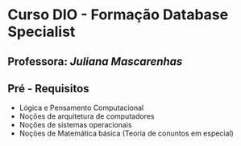 # Curso DIO - Formação Database Specialist
## Professora: *Juliana Mascarenhas*
## Pré - Requisitos
* Lógica e Pensamento Computacional
* Noções de arquitetura de computadores
* Noções de sistemas operacionais
* Noções de Matemática básica (Teoria de conuntos em especial)

